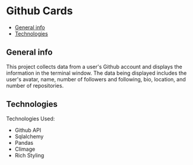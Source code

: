 # Github Cards
* [General info](#general-info)
* [Technologies](#technologies)
## General info
This project collects data from a user's Github account and displays the information in the terminal window. The data being displayed includes the user's avatar, name, number of followers and following, bio, location, and number of repositories.
	
## Technologies
Technologies Used:
* Github API
* Sqlalchemy
* Pandas
* Climage
* Rich Styling
